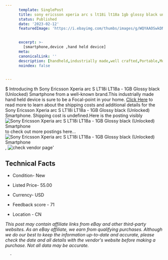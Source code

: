 ```yaml
---
      template: SinglePost
      title: sony ericsson xperia arc s lt18i lt18a 1gb glossy black unlocked smartphone
      status: Published
      date: '2023-02-12'
      featuredImage: 'https://i.ebayimg.com/thumbs/images/g/WQYAAOSwkDNjGWqj/s-l225.jpg'
       

      excerpt: >-
        [smartphone,device ,hand held device]
      meta:
      canonicalLink: ''
      description: [handheld,industrially made,well crafted,Portable,Mobile,Compact,Convenient,Lightweight,Maneuverable,Man-portable,Miniature,Carriable,Hand-held,Light,Holdable,Transportable,Mobile device,Pocket-sized,On-the-go,Wireless,Cordless,Compact size,Convenient size, smartphone,device ,hand held device]
      noindex: false
      

---
```

$
      Introducing th Sony Ericsson Xperia arc S LT18i LT18a - 1GB Glossy black (Unlocked) Smartphone from a well-known brand.This industrially made hand held device is sure to be a Focal-point in your home. [Click Here](https://www.ebay.com/itm/354268208948?hash=item527c07df34%3Ag%3AWQYAAOSwkDNjGWqj&mkevt=1&mkcid=1&mkrid=711-53200-19255-0&campid=%253CePNCampaignId%253E&customid=%253CreferenceId%253E&toolid=10049) to read more to learn about the shipping costs and additional details for the Sony Ericsson Xperia arc S LT18i LT18a - 1GB Glossy black (Unlocked) Smartphone. Shipping cost is undefined.Here is the posting visibly ![Sony Ericsson Xperia arc S LT18i LT18a - 1GB Glossy black (Unlocked) Smartphone](https://i.ebayimg.com/thumbs/images/g/WQYAAOSwkDNjGWqj/s-l225.jpg) to check out more postings here... ![Sony Ericsson Xperia arc S LT18i LT18a - 1GB Glossy black (Unlocked) Smartphone](https://i.ebayimg.com/images/g/WQYAAOSwkDNjGWqj/s-l1200.jpg), ![check vendor page](https://origin-galleryplus.ebayimg.com/ws/web/354268208948_2_0_1/225x225.jpg,https://origin-galleryplus.ebayimg.com/ws/web/354268208948_3_0_1/225x225.jpg,https://origin-galleryplus.ebayimg.com/ws/web/354268208948_4_0_1/225x225.jpg,https://origin-galleryplus.ebayimg.com/ws/web/354268208948_5_0_1/225x225.jpg,https://origin-galleryplus.ebayimg.com/ws/web/354268208948_6_0_1/225x225.jpg,https://origin-galleryplus.ebayimg.com/ws/web/354268208948_7_0_1/225x225.jpg,https://origin-galleryplus.ebayimg.com/ws/web/354268208948_8_0_1/225x225.jpg,https://origin-galleryplus.ebayimg.com/ws/web/354268208948_9_0_1/225x225.jpg,https://origin-galleryplus.ebayimg.com/ws/web/354268208948_10_0_1/225x225.jpg,https://origin-galleryplus.ebayimg.com/ws/web/354268208948_11_0_1/225x225.jpg,https://origin-galleryplus.ebayimg.com/ws/web/354268208948_12_0_1/225x225.jpg)'

      

 ## Technical Facts 



     
      

 - Condition- New 


      

 - Listed Price- 55.00 


      

 - Currency- USD 


      

 - Feedback score - 71 


      

 - Location - CN 


      
      

 *_This post may contain affiliate links from eBay and other third-party websites. As an eBay affiliate, we earn from qualifying purchases. Although we do our best to keep the information up-to-date and accurate, please check the date and all details with the vendor's website before making a purchase. Not all data may be accurate._*




      -
